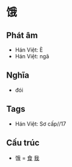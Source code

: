# 饿

## Phát âm
* Hán Việt: È
* Hán Việt: ngã

## Nghĩa
* đói

## Tags
* Hán Việt: Sơ cấp//17

## Cấu trúc
* 饿 = [食](食.md) [我](我.md)

<script>window.HANZI_FIELD='饿';</script>